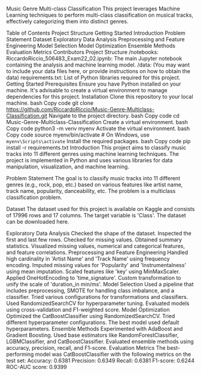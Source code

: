 Music Genre Multi-class Classification
This project leverages Machine Learning techniques to perform multi-class classification on musical tracks, effectively categorizing them into distinct genres.

Table of Contents
Project Structure
Getting Started
Introduction
Problem Statement
Dataset
Exploratory Data Analysis
Preprocessing and Feature Engineering
Model Selection
Model Optimization
Ensemble Methods
Evaluation Metrics
Contributors
Project Structure
/notebooks:
RiccardoRiccio_506483_Exam22_02.ipynb: The main Jupyter notebook containing the analysis and machine learning model.
/data:
(You may want to include your data files here, or provide instructions on how to obtain the data)
requirements.txt: List of Python libraries required for this project.
Getting Started
Prerequisites
Ensure you have Python installed on your machine.
It's advisable to create a virtual environment to manage dependencies for this project.
Installation
Clone this repository to your local machine.
bash
Copy code
git clone https://github.com/RiccardoRiccio/Music-Genre-Multiclass-Classification.git
Navigate to the project directory.
bash
Copy code
cd Music-Genre-Multiclass-Classification
Create a virtual environment.
bash
Copy code
python3 -m venv myenv
Activate the virtual environment.
bash
Copy code
source myenv/bin/activate  # On Windows, use `myenv\Scripts\activate`
Install the required packages.
bash
Copy code
pip install -r requirements.txt
Introduction
This project aims to classify music tracks into 11 different genres using machine learning techniques. The project is implemented in Python and uses various libraries for data manipulation, visualization, and machine learning.

Problem Statement
The goal is to classify music tracks into 11 different genres (e.g., rock, pop, etc.) based on various features like artist name, track name, popularity, danceability, etc. The problem is a multiclass classification problem.

Dataset
The dataset used for this project is available on Kaggle and consists of 17996 rows and 17 columns. The target variable is 'Class'. The dataset can be downloaded here.

Exploratory Data Analysis
Checked the shape of the dataset.
Inspected the first and last few rows.
Checked for missing values.
Obtained summary statistics.
Visualized missing values, numerical and categorical features, and feature correlations.
Preprocessing and Feature Engineering
Handled high cardinality in 'Artist Name' and 'Track Name' using frequency encoding.
Imputed missing values for 'Popularity' and 'Instrumentalness' using mean imputation.
Scaled features like 'key' using MinMaxScaler.
Applied OneHotEncoding to 'time_signature'.
Custom transformation to unify the scale of 'duration_in min/ms'.
Model Selection
Used a pipeline that includes preprocessing, SMOTE for handling class imbalance, and a classifier.
Tried various configurations for transformations and classifiers.
Used RandomizedSearchCV for hyperparameter tuning.
Evaluated models using cross-validation and F1-weighted score.
Model Optimization
Optimized the CatBoostClassifier using RandomizedSearchCV.
Tried different hyperparameter configurations.
The best model used default hyperparameters.
Ensemble Methods
Experimented with AdaBoost and Gradient Boosting.
Used base estimators like RandomForestClassifier, LGBMClassifier, and CatBoostClassifier.
Evaluated ensemble methods using accuracy, precision, recall, and F1-score.
Evaluation Metrics
The best-performing model was CatBoostClassifier with the following metrics on the test set:
Accuracy: 0.6381
Precision: 0.6349
Recall: 0.6381
F1-score: 0.6244
ROC-AUC score: 0.9399
